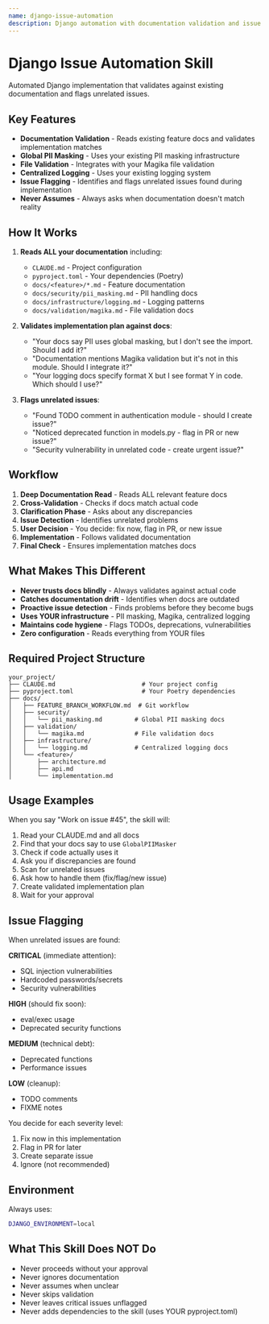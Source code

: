 ```yaml
---
name: django-issue-automation
description: Django automation with documentation validation and issue flagging
---
```


# Django Issue Automation Skill

Automated Django implementation that validates against existing documentation and flags unrelated issues.

## Key Features

- **Documentation Validation** - Reads existing feature docs and validates implementation matches
- **Global PII Masking** - Uses your existing PII masking infrastructure
- **File Validation** - Integrates with your Magika file validation
- **Centralized Logging** - Uses your existing logging system
- **Issue Flagging** - Identifies and flags unrelated issues found during implementation
- **Never Assumes** - Always asks when documentation doesn't match reality

## How It Works

1. **Reads ALL your documentation** including:
   - `CLAUDE.md` - Project configuration
   - `pyproject.toml` - Your dependencies (Poetry)
   - `docs/<feature>/*.md` - Feature documentation
   - `docs/security/pii_masking.md` - PII handling docs
   - `docs/infrastructure/logging.md` - Logging patterns
   - `docs/validation/magika.md` - File validation docs

2. **Validates implementation plan against docs**:
   - "Your docs say PII uses global masking, but I don't see the import. Should I add it?"
   - "Documentation mentions Magika validation but it's not in this module. Should I integrate it?"
   - "Your logging docs specify format X but I see format Y in code. Which should I use?"

3. **Flags unrelated issues**:
   - "Found TODO comment in authentication module - should I create issue?"
   - "Noticed deprecated function in models.py - flag in PR or new issue?"
   - "Security vulnerability in unrelated code - create urgent issue?"

## Workflow

1. **Deep Documentation Read** - Reads ALL relevant feature docs
2. **Cross-Validation** - Checks if docs match actual code
3. **Clarification Phase** - Asks about any discrepancies
4. **Issue Detection** - Identifies unrelated problems
5. **User Decision** - You decide: fix now, flag in PR, or new issue
6. **Implementation** - Follows validated documentation
7. **Final Check** - Ensures implementation matches docs

## What Makes This Different

- **Never trusts docs blindly** - Always validates against actual code
- **Catches documentation drift** - Identifies when docs are outdated
- **Proactive issue detection** - Finds problems before they become bugs
- **Uses YOUR infrastructure** - PII masking, Magika, centralized logging
- **Maintains code hygiene** - Flags TODOs, deprecations, vulnerabilities
- **Zero configuration** - Reads everything from YOUR files

## Required Project Structure

```
your_project/
├── CLAUDE.md                        # Your project config
├── pyproject.toml                   # Your Poetry dependencies
├── docs/
│   ├── FEATURE_BRANCH_WORKFLOW.md  # Git workflow
│   ├── security/
│   │   └── pii_masking.md         # Global PII masking docs
│   ├── validation/
│   │   └── magika.md              # File validation docs
│   ├── infrastructure/
│   │   └── logging.md             # Centralized logging docs
│   └── <feature>/
│       ├── architecture.md
│       ├── api.md
│       └── implementation.md
```

## Usage Examples

When you say "Work on issue #45", the skill will:

1. Read your CLAUDE.md and all docs
2. Find that your docs say to use `GlobalPIIMasker`
3. Check if code actually uses it
4. Ask you if discrepancies are found
5. Scan for unrelated issues
6. Ask how to handle them (fix/flag/new issue)
7. Create validated implementation plan
8. Wait for your approval

## Issue Flagging

When unrelated issues are found:

**CRITICAL** (immediate attention):
- SQL injection vulnerabilities
- Hardcoded passwords/secrets
- Security vulnerabilities

**HIGH** (should fix soon):
- eval/exec usage
- Deprecated security functions

**MEDIUM** (technical debt):
- Deprecated functions
- Performance issues

**LOW** (cleanup):
- TODO comments
- FIXME notes

You decide for each severity level:
1. Fix now in this implementation
2. Flag in PR for later
3. Create separate issue
4. Ignore (not recommended)

## Environment

Always uses:
```bash
DJANGO_ENVIRONMENT=local
```

## What This Skill Does NOT Do

- Never proceeds without your approval
- Never ignores documentation
- Never assumes when unclear
- Never skips validation
- Never leaves critical issues unflagged
- Never adds dependencies to the skill (uses YOUR pyproject.toml)